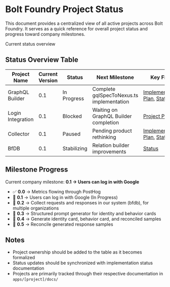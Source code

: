 # Bolt Foundry Project Status

This document provides a centralized view of all active projects across Bolt
Foundry. It serves as a quick reference for overall project status and progress
toward company milestones.

Current status overview

## Status Overview Table

| Project Name      | Current Version | Status      | Next Milestone                            | Key Files                                                                                                        | Owner   |
| ----------------- | --------------- | ----------- | ----------------------------------------- | ---------------------------------------------------------------------------------------------------------------- | ------- |
| GraphQL Builder   | 0.1             | In Progress | Complete gqlSpecToNexus.ts implementation | [Implementation Plan](/apps/bfDb/docs/0.1/implementation-plan.md), [Status](/apps/bfDb/docs/status.md)           | -       |
| Login Integration | 0.1             | Blocked     | Waiting on GraphQL Builder completion     | [Project Plan](/apps/boltFoundry/docs/login/project-plan.md)                                                     | Randall |
| Collector         | 0.1             | Paused      | Pending product rethinking                | [Implementation Plan](/apps/collector/docs/0.1/implementation-plan.md), [Status](/apps/collector/docs/status.md) | -       |
| BfDB              | 0.1             | Stabilizing | Relation builder improvements             | [Status](/apps/bfDb/docs/backlog.md)                                                                             | -       |

## Milestone Progress

Current company milestone: **0.1 → Users can log in with Google**

- ✅ **0.0** → Metrics flowing through PostHog
- 🔄 **0.1** → Users can log in with Google (In Progress)
- 📅 **0.2** → Collect requests and responses in our system (bfdb), for multiple
  organizations
- 📅 **0.3** → Structured prompt generator for identity and behavior cards
- 📅 **0.4** → Generate identity card, behavior card, and reconciled samples
- 📅 **0.5** → Reconcile generated response samples

## Notes

- Project ownership should be added to the table as it becomes formalized
- Status updates should be synchronized with implementation status documentation
- Projects are primarily tracked through their respective documentation in
  `apps/[project]/docs/`
